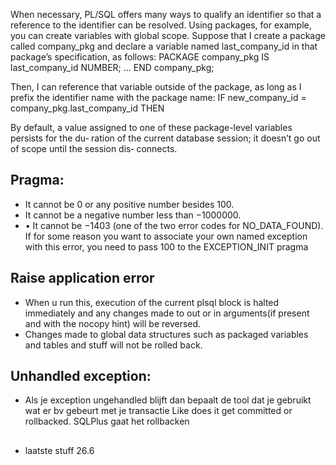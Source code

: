 When necessary, PL/SQL offers many ways to qualify an identifier so that a reference
to the identifier can be resolved. Using packages, for example, you can create variables
with global scope. Suppose that I create a package called company_pkg and declare a
variable named last_company_id in that package’s specification, as follows:
PACKAGE company_pkg
IS
 last_company_id NUMBER;
 ...
END company_pkg;

Then, I can reference that variable outside of the package, as long as I prefix the identifier
name with the package name:
IF new_company_id = company_pkg.last_company_id THEN


By default, a value assigned to one of these package-level variables persists for the du‐
ration of the current database session; it doesn’t go out of scope until the session dis‐
connects.







## Pragma: 
- It cannot be 0 or any positive number besides 100.
- It cannot be a negative number less than −1000000.
- • It cannot be −1403 (one of the two error codes for NO_DATA_FOUND). If for
some reason you want to associate your own named exception with this error, you
need to pass 100 to the EXCEPTION_INIT pragma

## Raise application error
- When u run this, execution of the current plsql block is halted immediately and
  any changes made to out or in arguments(if present and with the nocopy hint) will be 
reversed.
- Changes made to global data structures such as packaged variables and tables and stuff
will not be rolled back. 



## Unhandled exception:
- Als je exception ungehandled blijft dan bepaalt de tool dat je gebruikt wat er bv gebeurt met je transactie
Like does it get committed or rollbacked. SQLPlus gaat het rollbacken


##
- laatste stuff
26.6